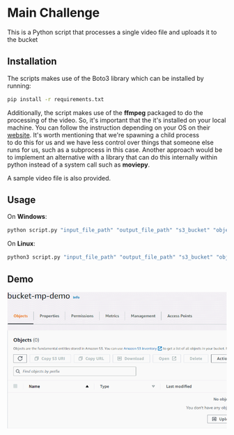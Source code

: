 # Main Challenge

This is a Python script that processes a single video file and uploads it to the bucket

## Installation

The scripts makes use of the Boto3 library which can be installed by running:

```bash
pip install -r requirements.txt 
```

Additionally, the script makes use of the **ffmpeg** packaged to do the processing of the video. So, it's important that the it's installed on your local machine. 
You can follow the instruction depending on your OS on their [website](https://ffmpeg.org/download.html). It's worth mentioning that we're spawning a child process to do this for us and we have less control over things that someone else runs for us, such as a subprocess in this case. Another approach would be to implement an alternative with a library that can do this internally within python instead of a system call such as **moviepy**.

A sample video file is also provided.

## Usage

On **Windows**:

```bash
python script.py "input_file_path" "output_file_path" "s3_bucket" "object_key"
```

On **Linux**:

```bash
python3 script.py "input_file_path" "output_file_path" "s3_bucket" "object_key"
```

## Demo 

![](demo.gif)